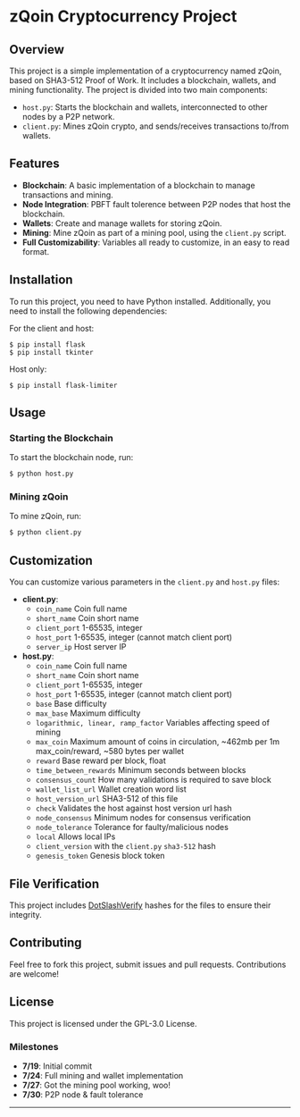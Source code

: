 
# zQoin Cryptocurrency Project

## Overview
This project is a simple implementation of a cryptocurrency named zQoin, based on SHA3-512 Proof of Work.
It includes a blockchain, wallets, and mining functionality. The project is divided into two main components:
- `host.py`: Starts the blockchain and wallets, interconnected to other nodes by a P2P network.
- `client.py`: Mines zQoin crypto, and sends/receives transactions to/from wallets.

## Features
- **Blockchain**: A basic implementation of a blockchain to manage transactions and mining.
- **Node Integration**: PBFT fault tolerence between P2P nodes that host the blockchain.
- **Wallets**: Create and manage wallets for storing zQoin.
- **Mining**: Mine zQoin as part of a mining pool, using the `client.py` script.
- **Full Customizability**: Variables all ready to customize, in an easy to read format.

## Installation
To run this project, you need to have Python installed. Additionally, you need to install the following dependencies:

For the client and host:
```
$ pip install flask
$ pip install tkinter
```
Host only:
```
$ pip install flask-limiter
```

## Usage
### Starting the Blockchain
To start the blockchain node, run:
```bash
$ python host.py
```

### Mining zQoin
To mine zQoin, run:
```bash
$ python client.py
```

## Customization
You can customize various parameters in the `client.py` and `host.py` files:
- **client.py**:
  - `coin_name` Coin full name
  - `short_name` Coin short name
  - `client_port` 1-65535, integer 
  - `host_port` 1-65535, integer (cannot match client port)
  - `server_ip` Host server IP
- **host.py**:
  - `coin_name` Coin full name
  - `short_name` Coin short name
  - `client_port` 1-65535, integer
  - `host_port` 1-65535, integer (cannot match client port)
  - `base` Base difficulty
  - `max_base` Maximum difficulty
  - `logarithmic, linear, ramp_factor` Variables affecting speed of mining
  - `max_coin` Maximum amount of coins in circulation, ~462mb per 1m max_coin/reward, ~580 bytes per wallet
  - `reward` Base reward per block, float
  - `time_between_rewards` Minimum seconds between blocks
  - `consensus_count` How many validations is required to save block
  - `wallet_list_url` Wallet creation word list
  - `host_version_url` SHA3-512 of this file
  - `check` Validates the host against host version url hash
  - `node_consensus` Minimum nodes for consensus verification
  - `node_tolerance` Tolerance for faulty/malicious nodes
  - `local` Allows local IPs
  - `client_version` with the `client.py` `sha3-512` hash
  - `genesis_token` Genesis block token

## File Verification
This project includes [DotSlashVerify](https://github.com/dotslashCosmic/DotSlashVerify) hashes for the files to ensure their integrity.

## Contributing
Feel free to fork this project, submit issues and pull requests. Contributions are welcome!

## License
This project is licensed under the GPL-3.0 License.

### Milestones
- **7/19**: Initial commit
- **7/24**: Full mining and wallet implementation
- **7/27**: Got the mining pool working, woo!
- **7/30**: P2P node & fault tolerance

---
